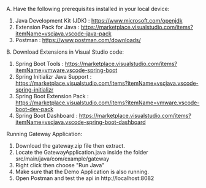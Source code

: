 A. Have the following prerequisites installed in your local device:
  1. Java Development Kit (JDK) : https://www.microsoft.com/openjdk
  2. Extension Pack for Java : https://marketplace.visualstudio.com/items?itemName=vscjava.vscode-java-pack
  3. Postman : https://www.postman.com/downloads/

B. Download Extensions in Visual Studio code:
  1. Spring Boot Tools : https://marketplace.visualstudio.com/items?itemName=vmware.vscode-spring-boot
  2. Spring Initializr Java Support : https://marketplace.visualstudio.com/items?itemName=vscjava.vscode-spring-initializr
  3. Spring Boot Extension Pack : https://marketplace.visualstudio.com/items?itemName=vmware.vscode-boot-dev-pack
  4. Spring Boot Dashboard : https://marketplace.visualstudio.com/items?itemName=vscjava.vscode-spring-boot-dashboard
     
Running Gateway Application:
  1. Download the gateway.zip file then extract.
  2. Locate the GatewayApplication.java inside the folder src/main/java/com/example/gateway
  3. Right click then choose "Run Java"
  4. Make sure that the Demo Application is also running.
  5. Open Postman and test the api in http://localhost:8082

